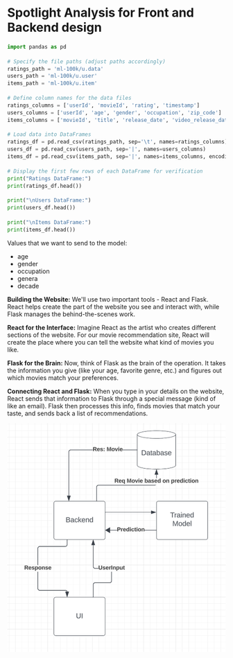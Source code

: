 # Spotlight Analysis for Front and Backend design

```python
import pandas as pd

# Specify the file paths (adjust paths accordingly)
ratings_path = 'ml-100k/u.data'
users_path = 'ml-100k/u.user'
items_path = 'ml-100k/u.item'

# Define column names for the data files
ratings_columns = ['userId', 'movieId', 'rating', 'timestamp']
users_columns = ['userId', 'age', 'gender', 'occupation', 'zip_code']
items_columns = ['movieId', 'title', 'release_date', 'video_release_date', 'IMDb_URL', 'unknown', 'Action', 'Adventure', 'Animation', 'Children', 'Comedy', 'Crime', 'Documentary', 'Drama', 'Fantasy', 'Film-Noir', 'Horror', 'Musical', 'Mystery', 'Romance', 'Sci-Fi', 'Thriller', 'War', 'Western']

# Load data into DataFrames
ratings_df = pd.read_csv(ratings_path, sep='\t', names=ratings_columns)
users_df = pd.read_csv(users_path, sep='|', names=users_columns)
items_df = pd.read_csv(items_path, sep='|', names=items_columns, encoding='latin-1')

# Display the first few rows of each DataFrame for verification
print("Ratings DataFrame:")
print(ratings_df.head())

print("\nUsers DataFrame:")
print(users_df.head())

print("\nItems DataFrame:")
print(items_df.head())
```
Values that we want to send to the model: 
- age
- gender
- occupation
- genera
- decade

**Building the Website:** We'll use two important tools - React and Flask. React helps create the part of the website you see and interact with, while Flask manages the behind-the-scenes work.

**React for the Interface:** Imagine React as the artist who creates different sections of the website. For our movie recommendation site, React will create the place where you can tell the website what kind of movies you like.

**Flask for the Brain:** Now, think of Flask as the brain of the operation. It takes the information you give (like your age, favorite genre, etc.) and figures out which movies match your preferences.

**Connecting React and Flask:** When you type in your details on the website, React sends that information to Flask through a special message (kind of like an email). Flask then processes this info, finds movies that match your taste, and sends back a list of recommendations.

![Movie Recommendation System](/../Documentation/img/diagram.png)

